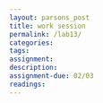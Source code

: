 ```yaml
---  
layout: parsons_post  
title: work session 
permalink: /lab13/  
categories:   
tags:  
assignment: 
description: 
assignment-due: 02/03
readings: 
---  
```

